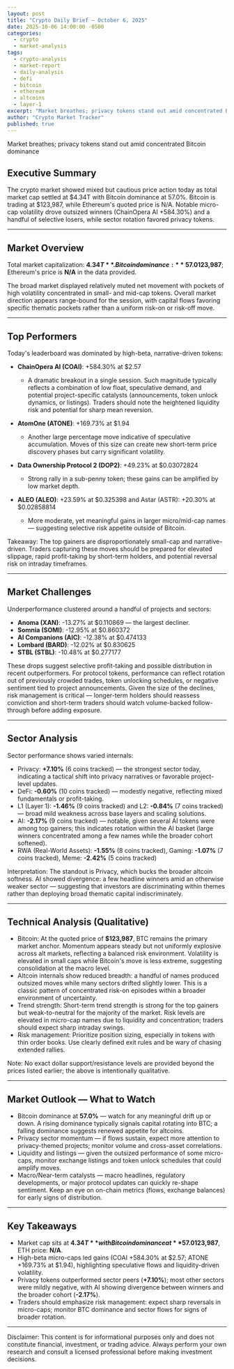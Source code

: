 ```yaml
---
layout: post
title: "Crypto Daily Brief — October 6, 2025"
date: 2025-10-06 14:00:00 -0500
categories:
  - crypto
  - market-analysis
tags:
  - crypto-analysis
  - market-report
  - daily-analysis
  - defi
  - bitcoin
  - ethereum
  - altcoins
  - layer-1
excerpt: "Market breathes; privacy tokens stand out amid concentrated Bitcoin dominance......"
author: "Crypto Market Tracker"
published: true
---
```


Market breathes; privacy tokens stand out amid concentrated Bitcoin dominance

## Executive Summary
The crypto market showed mixed but cautious price action today as total market cap settled at $4.34T with Bitcoin dominance at 57.0%. Bitcoin is trading at $123,987, while Ethereum's quoted price is N/A. Notable micro-cap volatility drove outsized winners (ChainOpera AI +584.30%) and a handful of selective losers, while sector rotation favored privacy tokens.

---

## Market Overview
Total market capitalization: **$4.34T**. Bitcoin dominance: **57.0%**, underscoring continued concentration of capital into Bitcoin relative to altcoins. Bitcoin's quoted price is **$123,987**; Ethereum's price is **N/A** in the data provided.

The broad market displayed relatively muted net movement with pockets of high volatility concentrated in small- and mid-cap tokens. Overall market direction appears range-bound for the session, with capital flows favoring specific thematic pockets rather than a uniform risk-on or risk-off move.

---

## Top Performers
Today's leaderboard was dominated by high-beta, narrative-driven tokens:

- **ChainOpera AI (COAI)**: +584.30% at $2.57  
  - A dramatic breakout in a single session. Such magnitude typically reflects a combination of low float, speculative demand, and potential project-specific catalysts (announcements, token unlock dynamics, or listings). Traders should note the heightened liquidity risk and potential for sharp mean reversion.

- **AtomOne (ATONE)**: +169.73% at $1.94  
  - Another large percentage move indicative of speculative accumulation. Moves of this size can create new short-term price discovery phases but carry significant volatility.

- **Data Ownership Protocol 2 (DOP2)**: +49.23% at $0.03072824  
  - Strong rally in a sub-penny token; these gains can be amplified by low market depth.

- **ALEO (ALEO)**: +23.59% at $0.325398 and Astar (ASTR): +20.30% at $0.02858814  
  - More moderate, yet meaningful gains in larger micro/mid-cap names — suggesting selective risk appetite outside of Bitcoin.

Takeaway: The top gainers are disproportionately small-cap and narrative-driven. Traders capturing these moves should be prepared for elevated slippage, rapid profit-taking by short-term holders, and potential reversal risk on intraday timeframes.

---

## Market Challenges
Underperformance clustered around a handful of projects and sectors:

- **Anoma (XAN)**: -13.27% at $0.110869 — the largest decliner.  
- **Somnia (SOMI)**: -12.95% at $0.860372  
- **AI Companions (AIC)**: -12.38% at $0.474133  
- **Lombard (BARD)**: -12.02% at $0.830625  
- **STBL (STBL)**: -10.48% at $0.277177

These drops suggest selective profit-taking and possible distribution in recent outperformers. For protocol tokens, performance can reflect rotation out of previously crowded trades, token unlocking schedules, or negative sentiment tied to project announcements. Given the size of the declines, risk management is critical — longer-term holders should reassess conviction and short-term traders should watch volume-backed follow-through before adding exposure.

---

## Sector Analysis
Sector performance shows varied internals:

- Privacy: **+7.10%** (6 coins tracked) — the strongest sector today, indicating a tactical shift into privacy narratives or favorable project-level updates.
- DeFi: **-0.60%** (10 coins tracked) — modestly negative, reflecting mixed fundamentals or profit-taking.
- L1 (Layer 1): **-1.46%** (9 coins tracked) and L2: **-0.84%** (7 coins tracked) — broad mild weakness across base layers and scaling solutions.
- AI: **-2.17%** (9 coins tracked) — notable, given several AI tokens were among top gainers; this indicates rotation within the AI basket (large winners concentrated among a few names while the broader cohort softened).
- RWA (Real-World Assets): **-1.55%** (8 coins tracked), Gaming: **-1.07%** (7 coins tracked), Meme: **-2.42%** (5 coins tracked)

Interpretation: The standout is Privacy, which bucks the broader altcoin softness. AI showed divergence: a few headline winners amid an otherwise weaker sector — suggesting that investors are discriminating within themes rather than deploying broad thematic capital indiscriminately.

---

## Technical Analysis (Qualitative)
- Bitcoin: At the quoted price of **$123,987**, BTC remains the primary market anchor. Momentum appears steady but not uniformly explosive across alt markets, reflecting a balanced risk environment. Volatility is elevated in small caps while Bitcoin's move is less extreme, suggesting consolidation at the macro level.
- Altcoin internals show reduced breadth: a handful of names produced outsized moves while many sectors drifted slightly lower. This is a classic pattern of concentrated risk-on episodes within a broader environment of uncertainty.
- Trend strength: Short-term trend strength is strong for the top gainers but weak-to-neutral for the majority of the market. Risk levels are elevated in micro-cap names due to liquidity and concentration; traders should expect sharp intraday swings.
- Risk management: Prioritize position sizing, especially in tokens with thin order books. Use clearly defined exit rules and be wary of chasing extended rallies.

Note: No exact dollar support/resistance levels are provided beyond the prices listed earlier; the above is intentionally qualitative.

---

## Market Outlook — What to Watch
- Bitcoin dominance at **57.0%** — watch for any meaningful drift up or down. A rising dominance typically signals capital rotating into BTC; a falling dominance suggests renewed appetite for altcoins.
- Privacy sector momentum — if flows sustain, expect more attention to privacy-themed projects; monitor volume and cross-asset correlations.
- Liquidity and listings — given the outsized performance of some micro-caps, monitor exchange listings and token unlock schedules that could amplify moves.
- Macro/Near-term catalysts — macro headlines, regulatory developments, or major protocol updates can quickly re-shape sentiment. Keep an eye on on-chain metrics (flows, exchange balances) for early signs of distribution.

---

## Key Takeaways
- Market cap sits at **$4.34T** with Bitcoin dominance at **57.0%**; BTC is quoted at **$123,987**, ETH price: **N/A**.  
- High-beta micro-caps led gains (COAI +584.30% at $2.57; ATONE +169.73% at $1.94), highlighting speculative flows and liquidity-driven volatility.  
- Privacy tokens outperformed sector peers (**+7.10%**); most other sectors were mildly negative, with AI showing divergence between winners and the broader cohort (**-2.17%**).  
- Traders should emphasize risk management: expect sharp reversals in micro-caps; monitor BTC dominance and sector flows for signs of broader rotation.

---

Disclaimer: This content is for informational purposes only and does not constitute financial, investment, or trading advice. Always perform your own research and consult a licensed professional before making investment decisions.